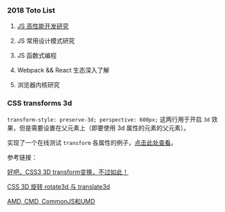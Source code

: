 ### 2018 Toto List

1. [JS 高性能开发研究](/JS性能优化.md)

2. JS 常用设计模式研究

3. JS 函数式编程

4. Webpack && React 生态深入了解

5. 浏览器内核研究

### CSS transforms 3d

`transform-style: preserve-3d; perspective: 600px;` 这两行用于开启 `3d` 效果，但是需要设置在父元素上（即要使用 3d 属性的元素的父元素）。

实现了一个在线测试 `transform` 各属性的例子，[点击此处查看](https://hwaphon.github.io/Todo/transform3d/index.html)。

参考链接：

[好吧，CSS3 3D transform变换，不过如此！](http://www.zhangxinxu.com/wordpress/2012/09/css3-3d-transform-perspective-animate-transition/)

[CSS 3D 旋转 rotate3d 与 translate3d](https://www.puritys.me/zh_cn/docs-blog/article-353-CSS-3D-%E6%97%8B%E8%BD%AC-rotate3d-%E4%B8%8E-translate3d.html)

[AMD, CMD, CommonJS和UMD](https://segmentfault.com/a/1190000004873947)
